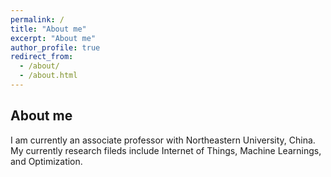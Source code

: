 ```yaml
---
permalink: /
title: "About me"
excerpt: "About me"
author_profile: true
redirect_from: 
  - /about/
  - /about.html
---
```



About me
------

I am currently an associate professor with Northeastern University, China. 
My currently research fileds include Internet of Things, Machine Learnings, and Optimization.
